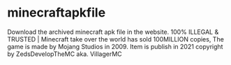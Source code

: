 # minecraftapkfile
Download the archived minecraft apk file in the website. 100% ILLEGAL &amp; TRUSTED | Minecraft take over the world has sold 100MILLION copies, The game is made by Mojang Studios in 2009. Item is publish in 2021 copyright by ZedsDevelopTheMC aka. VillagerMC
